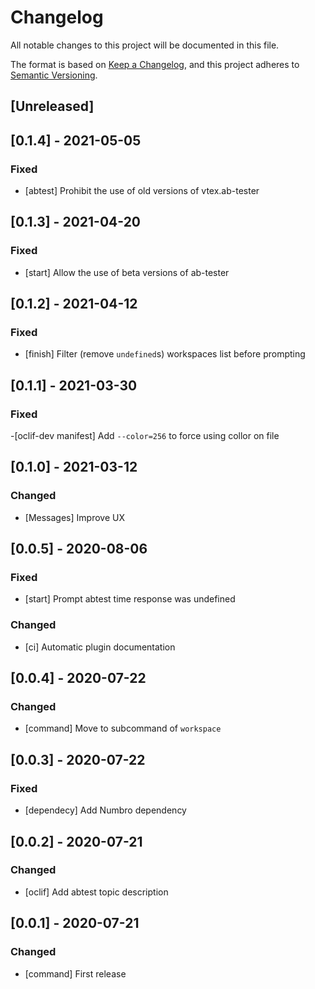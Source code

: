 # Changelog
All notable changes to this project will be documented in this file.

The format is based on [Keep a Changelog](https://keepachangelog.com/en/1.0.0/),
and this project adheres to [Semantic Versioning](https://semver.org/spec/v2.0.0.html).

## [Unreleased]

## [0.1.4] - 2021-05-05

### Fixed
- [abtest] Prohibit the use of old versions of vtex.ab-tester

## [0.1.3] - 2021-04-20

### Fixed
- [start] Allow the use of beta versions of ab-tester

## [0.1.2] - 2021-04-12

### Fixed
- [finish] Filter (remove `undefined`s) workspaces list before prompting

## [0.1.1] - 2021-03-30

### Fixed

-[oclif-dev manifest] Add `--color=256` to force using collor on file
## [0.1.0] - 2021-03-12

### Changed

- [Messages] Improve UX

## [0.0.5] - 2020-08-06
### Fixed
- [start] Prompt abtest time response was undefined

### Changed
- [ci] Automatic plugin documentation

## [0.0.4] - 2020-07-22
### Changed
- [command] Move to subcommand of `workspace`

## [0.0.3] - 2020-07-22
### Fixed
- [dependecy] Add Numbro dependency

## [0.0.2] - 2020-07-21
### Changed
- [oclif] Add abtest topic description

## [0.0.1] - 2020-07-21

### Changed
- [command] First release

